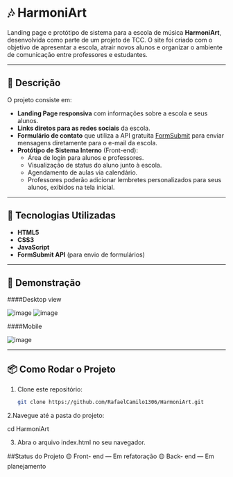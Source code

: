 # 🎶 HarmoniArt

Landing page e protótipo de sistema para a escola de música **HarmoniArt**, desenvolvida como parte de um projeto de TCC. O site foi criado com o objetivo de apresentar a escola, atrair novos alunos e organizar o ambiente de comunicação entre professores e estudantes.

---

## 📖 Descrição

O projeto consiste em:

- **Landing Page responsiva** com informações sobre a escola e seus alunos.
- **Links diretos para as redes sociais** da escola.
- **Formulário de contato** que utiliza a API gratuita [FormSubmit](https://formsubmit.co/) para enviar mensagens diretamente para o e-mail da escola.
- **Protótipo de Sistema Interno** (Front-end):
  - Área de login para alunos e professores.
  - Visualização de status do aluno junto à escola.
  - Agendamento de aulas via calendário.
  - Professores poderão adicionar lembretes personalizados para seus alunos, exibidos na tela inicial.

---

## 🚀 Tecnologias Utilizadas

- **HTML5**
- **CSS3**
- **JavaScript**
- **FormSubmit API** (para envio de formulários)

---

## 📸 Demonstração

####Desktop view

 ![image](https://github.com/user-attachments/assets/41c2e065-f4c1-4a61-a3a0-1ef1219f1c42)
 ![image](https://github.com/user-attachments/assets/2835ec38-c3ed-4520-86fc-cb2442830fd2)

####Mobile

 ![image](https://github.com/user-attachments/assets/67652425-d3fb-4b38-84e6-8a3d4c01f3bf)




---

## 📦 Como Rodar o Projeto

1. Clone este repositório:
   ```bash
   git clone https://github.com/RafaelCamilo1306/HarmoniArt.git

2.Navegue até a pasta do projeto:

cd HarmoniArt

3. Abra o arquivo index.html no seu navegador.

##Status do Projeto
🟡 Front- end — Em refatoração
🟡 Back- end — Em planejamento
